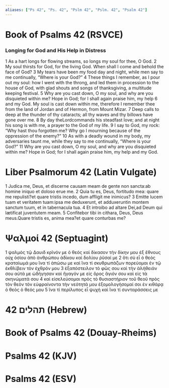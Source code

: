 ```yaml
---
aliases: ["Ps 42", "Ps. 42", "Pslm 42", "Pslm. 42", "Psalm 42"]
---
```



# Book of Psalms 42 (RSVCE)

### Longing for God and His Help in Distress
1 As a hart longs for flowing streams, so longs my soul for thee, O God.
2 My soul thirsts for God, for the living God. When shall I come and behold the face of God?
3 My tears have been my food day and night, while men say to me continually, “Where is your God?”
4 These things I remember, as I pour out my soul: how I went with the throng, and led them in procession to the house of God, with glad shouts and songs of thanksgiving, a multitude keeping festival.
5 Why are you cast down, O my soul, and why are you disquieted within me? Hope in God; for I shall again praise him, my help
6 and my God. My soul is cast down within me, therefore I remember thee from the land of Jordan and of Hermon, from Mount Mizar.
7 Deep calls to deep at the thunder of thy cataracts; all thy waves and thy billows have gone over me.
8 By day theLordcommands his steadfast love; and at night his song is with me, a prayer to the God of my life.
9 I say to God, my rock: “Why hast thou forgotten me? Why go I mourning because of the oppression of the enemy?”
10 As with a deadly wound in my body, my adversaries taunt me, while they say to me continually, “Where is your God?”
11 Why are you cast down, O my soul, and why are you disquieted within me? Hope in God; for I shall again praise him, my help and my God.


# Liber Psalmorum 42 (Latin Vulgate)

1 Judica me, Deus, et discerne causam meam de gente non sancta:ab homine iniquo et doloso erue me.
2 Quia tu es, Deus, fortitudo mea: quare me repulisti?et quare tristis incedo, dum affligit me inimicus?
3 Emitte lucem tuam et veritatem tuam:ipsa me deduxerunt, et adduxeruntin montem sanctum tuum, et in tabernacula tua.
4 Et introibo ad altare Dei,ad Deum qui lætificat juventutem meam.
5 Confitebor tibi in cithara, Deus, Deus meus.Quare tristis es, anima mea?et quare conturbas me?


# Ψαλμοί 42 (Septuagint)

1 ψαλμὸς τῷ Δαυιδ κρῖνόν με ὁ θεός καὶ δίκασον τὴν δίκην μου ἐξ ἔθνους οὐχ ὁσίου ἀπὸ ἀνθρώπου ἀδίκου καὶ δολίου ῥῦσαί με
2 ὅτι σὺ εἶ ὁ θεός κραταίωμά μου ἵνα τί ἀπώσω με καὶ ἵνα τί σκυθρωπάζων πορεύομαι ἐν τῷ ἐκθλίβειν τὸν ἐχθρόν μου
3 ἐξαπόστειλον τὸ φῶς σου καὶ τὴν ἀλήθειάν σου αὐτά με ὡδήγησαν καὶ ἤγαγόν με εἰς ὄρος ἅγιόν σου καὶ εἰς τὰ σκηνώματά σου
4 καὶ εἰσελεύσομαι πρὸς τὸ θυσιαστήριον τοῦ θεοῦ πρὸς τὸν θεὸν τὸν εὐφραίνοντα τὴν νεότητά μου ἐξομολογήσομαί σοι ἐν κιθάρᾳ ὁ θεὸς ὁ θεός μου
5 ἵνα τί περίλυπος εἶ ψυχή καὶ ἵνα τί συνταράσσεις με


# 42 תהלים (Hebrew)


# Book of Psalms 42 (Douay-Rheims)


# Psalms 42 (KJV)


# Psalms 42 (ESV)

